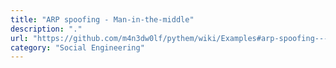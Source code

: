 ```yaml
---
title: "ARP spoofing - Man-in-the-middle"
description: "."
url: "https://github.com/m4n3dw0lf/pythem/wiki/Examples#arp-spoofing---man-in-the-middle"
category: "Social Engineering"
---
```

